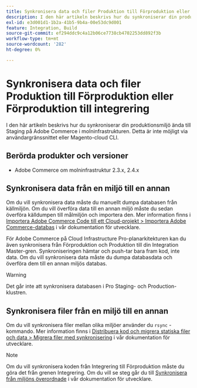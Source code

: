 ```yaml
---
title: Synkronisera data och filer Produktion till Förproduktion eller Förproduktion till integrering
description: I den här artikeln beskrivs hur du synkroniserar din produktionsmiljö ända till Staging på Adobe Commerce i molninfrastrukturen. Detta är inte möjligt.
exl-id: e3d001d1-1b2a-41b5-9b4a-00e53dc9d001
feature: Integration, Build
source-git-commit: ef294ddc9c4a12b06ce7738cb4702253dd892f3b
workflow-type: tm+mt
source-wordcount: '282'
ht-degree: 0%

---
```


# Synkronisera data och filer Produktion till Förproduktion eller Förproduktion till integrering

I den här artikeln beskrivs hur du synkroniserar din produktionsmiljö ända till Staging på Adobe Commerce i molninfrastrukturen. Detta är inte möjligt via användargränssnittet eller Magento-cloud CLI.

## Berörda produkter och versioner

* Adobe Commerce om molninfrastruktur 2.3.x, 2.4.x

## Synkronisera data från en miljö till en annan

Om du vill synkronisera data måste du manuellt dumpa databasen från källmiljön. Om du vill överföra data till en annan miljö måste du sedan överföra källdumpen till målmiljön och importera den. Mer information finns i [Importera Adobe Commerce Code till ett Cloud-projekt > Importera Adobe Commerce-databas](https://devdocs.magento.com/cloud/setup/first-time-setup-import-import.html) i vår dokumentation för utvecklare.

För Adobe Commerce på Cloud Infrastructure Pro-planarkitekturen kan du även synkronisera från Förproduktion och Produktion till din Integration Master-gren. Synkroniseringen hämtar och push-tar bara fram kod, inte data. Om du vill synkronisera data måste du dumpa databasdata och överföra dem till en annan miljös databas.

>[!WARNING]
>
>Det går inte att synkronisera databasen i Pro Staging- och Production-klustren.

## Synkronisera filer från en miljö till en annan

Om du vill synkronisera filer mellan olika miljöer använder du `rsync` -kommando. Mer information finns i [Distribuera kod och migrera statiska filer och data > Migrera filer med synkronisering](https://devdocs.magento.com/cloud/live/stage-prod-migrate.html#migrate-files-using-rsync) i vår dokumentation för utvecklare.

>[!NOTE]
>
>Om du vill synkronisera koden från Integrering till Förproduktion måste du göra det från grenen Integrering. Om du vill se steg går du till [Synkronisera från miljöns överordnade](/docs/commerce-cloud-service/user-guide/project/console-branches.html#sync-an-environment) i vår dokumentation för utvecklare.
